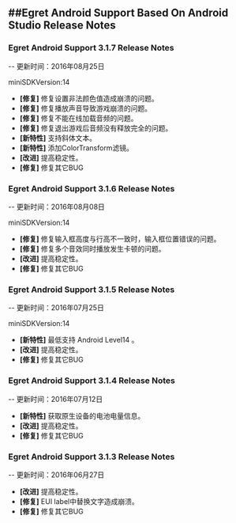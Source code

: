 ##Egret Android Support Based On Android Studio Release Notes 
---
### Egret Android Support 3.1.7 Release Notes
--
更新时间：2016年08月25日

miniSDKVersion:14

- **[修复]** 修复设置非法颜色值造成崩溃的问题。
- **[修复]** 修复播放声音导致游戏崩溃的问题。
- **[修复]** 修复不能在线加载音频的问题。
- **[修复]** 修复退出游戏后音频没有释放完全的问题。
- **[新特性]** 支持斜体文本。
- **[新特性]** 添加ColorTransform滤镜。
- **[改进]** 提高稳定性。
- **[修复]** 修复其它BUG

### Egret Android Support 3.1.6 Release Notes
--
更新时间：2016年08月08日

miniSDKVersion:14

- **[修复]** 修复输入框高度与行高不一致时，输入框位置错误的问题。
- **[修复]** 修复多个音效同时播放发生卡顿的问题。
- **[改进]** 提高稳定性。
- **[修复]** 修复其它BUG

### Egret Android Support 3.1.5 Release Notes
--
更新时间：2016年07月25日

miniSDKVersion:14

- **[新特性]** 最低支持 Android Level14 。
- **[改进]** 提高稳定性。
- **[修复]** 修复其它BUG

### Egret Android Support 3.1.4 Release Notes
--
更新时间：2016年07月12日

- **[新特性]** 获取原生设备的电池电量信息。
- **[改进]** 提高稳定性。
- **[修复]** 修复其它BUG

### Egret Android Support 3.1.3 Release Notes
--
更新时间：2016年06月27日

- **[改进]** 提高稳定性。
- **[修复]** EUI label中替换文字造成崩溃。
- **[修复]** 修复其它BUG
